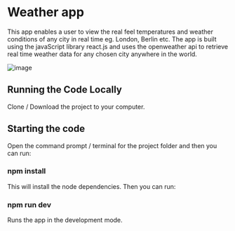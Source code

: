 # Weather app

This app enables a user to view the real feel temperatures and weather conditions of any city in real time eg. London, Berlin etc. The app is built using the javaScript library react.js and uses the openweather api to retrieve real time weather data for any chosen city anywhere in the world. 

![image](https://github.com/johnnyd81/weather-app/assets/95863021/947e8fef-5caf-4e41-9bf8-4737f3da124e)

## Running the Code Locally
Clone / Download the project to your computer.

## Starting the code
Open the command prompt / terminal for the project folder and then you can run:

### npm install
This will install the node dependencies. Then you can run:

### npm run dev
Runs the app in the development mode.




